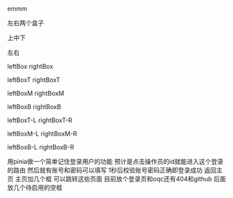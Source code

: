 emmm

左右两个盒子

上中下

左右



leftBox	rightBox

leftBoxT	rightBoxT

leftBoxM	rightBoxM

leftBoxB	rightBoxB

leftBoxT-L	rightBoxT-R

leftBoxM-L	rightBoxM-R

leftBoxB-L	rightBoxB-R





用pinia做一个简单记住登录用户的功能  预计是点击操作员的id就能进入这个登录的路由  然后就有账号和密码可以填写  1秒后校验账号密码正确即登录成功 返回主页  主页加几个框 可以跳转这些页面  目前放个登录页和oqc还有404和github  后面放几个待启用的空框